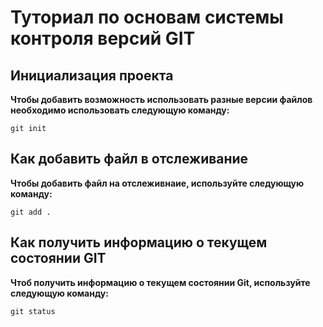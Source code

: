 # Туториал по основам системы контроля версий GIT


## Инициализация проекта
**Чтобы добавить возможность использовать разные версии файлов необходимо использовать следующую команду:**

```fix
git init
```


## Как добавить файл в отслеживание
**Чтобы добавить файл на отслеживнаие, используйте следующую команду:**
```
git add .
```


## Как получить информацию о текущем состоянии GIT
**Чтоб получить информацию о текущем состоянии Git, используйте следующую команду:**
```
git status
```


